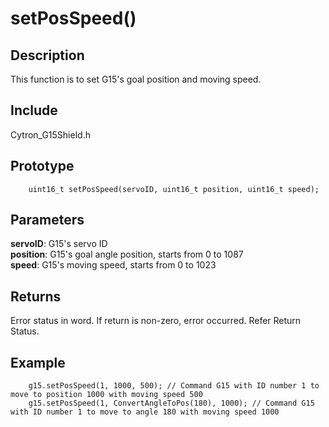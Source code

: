 # setPosSpeed() #

## Description ##
This function is to set G15's goal position and moving speed.

## Include ##
Cytron_G15Shield.h

## Prototype ##
		uint16_t setPosSpeed(servoID, uint16_t position, uint16_t speed);

## Parameters ##
**servoID**: G15's servo ID<br/>
**position**: G15's goal angle position, starts from 0 to 1087<br/>
**speed**: G15's moving speed, starts from 0 to 1023

## Returns ##
Error status in word. If return is non-zero, error occurred. Refer Return Status.

## Example ##
		g15.setPosSpeed(1, 1000, 500); // Command G15 with ID number 1 to move to position 1000 with moving speed 500
		g15.setPosSpeed(1, ConvertAngleToPos(180), 1000); // Command G15 with ID number 1 to move to angle 180 with moving speed 1000